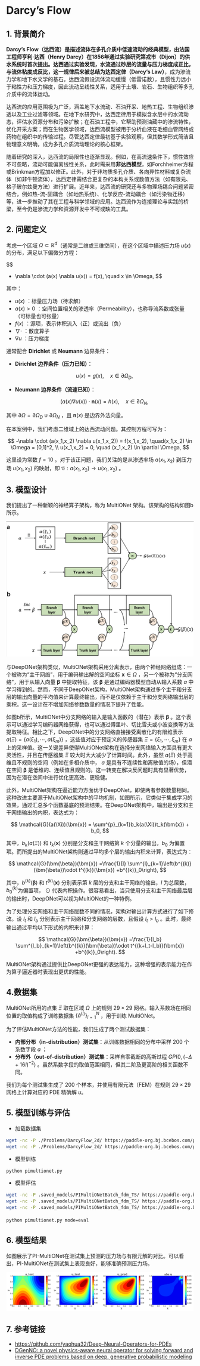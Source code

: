 # Darcy’s Flow

## 1. 背景简介

**Darcy’s Flow（达西流）**是描述流体在多孔介质中低速流动的经典模型，由法国工程师亨利·达西（Henry Darcy）在1856年通过实验研究第戎市（Dijon）的供水系统时首次提出。达西通过实验发现，水流通过砂层的流量与压力梯度成正比，与流体粘度成反比，这一规律后来被总结为**达西定律（Darcy’s Law）**，成为渗流力学和地下水文学的基石。达西流假设流体流动缓慢（低雷诺数），且惯性力远小于粘性力和压力梯度，因此流动呈线性关系，适用于土壤、岩石、生物组织等多孔介质中的流体运动。

达西流的应用范围极为广泛，涵盖地下水流动、石油开采、地热工程、生物组织渗透以及工业过滤等领域。在地下水研究中，达西定律用于模拟含水层中的水流动态，评估水资源分布和污染扩散；在石油工程中，它帮助预测油藏中的渗流特性，优化开采方案；而在生物医学领域，达西流模型被用于分析血液在毛细血管网络或药物在组织中的传输过程。尽管达西定律最初基于实验观察，但其数学形式简洁且物理意义明确，成为多孔介质流动理论的核心框架。

随着研究的深入，达西流的局限性也逐渐显现。例如，在高流速条件下，惯性效应不可忽略，流动可能偏离线性关系，此时需采用**非达西模型**，如Forchheimer方程或Brinkman方程加以修正。此外，对于非均质多孔介质、各向异性材料或复杂流体（如非牛顿流体），达西定律需结合更复杂的本构关系或数值方法（如有限元、格子玻尔兹曼方法）进行扩展。近年来，达西流的研究还与多物理场耦合问题紧密结合，例如热-流-固耦合（如地热系统）、化学反应-流动耦合（如污染物迁移）等，进一步推动了其在工程与科学领域的应用。达西流作为连接理论与实践的桥梁，至今仍是渗流力学和资源开发中不可或缺的工具。

## 2. 问题定义

考虑一个区域 $\Omega \subset \mathbb{R}^d$（通常是二维或三维空间），在这个区域中描述压力场 $u(x)$ 的分布，满足以下偏微分方程：

$$
- \nabla \cdot (a(x) \nabla u(x)) = f(x), \quad x \in \Omega,
$$

其中：

* $u(x)$ ：标量压力场（待求解）
* $a(x) > 0$ ：空间位置相关的渗透率（Permeability），也称导流系数或张量（可标量也可张量）
* $f(x)$ ：源项，表示体积流入（正）或流出（负）
* $\nabla \cdot$ ：散度算子
* $\nabla u$ ：压力梯度

通常配合 **Dirichlet** 或 **Neumann** 边界条件：

* **Dirichlet 边界条件（压力已知）**：

  $$
  u(x) = g(x), \quad x \in \partial\Omega_D,
  $$

* **Neumann 边界条件（流速已知）**：

  $$
  (a(x) \nabla u(x)) \cdot \mathbf{n}(x) = h(x), \quad x \in \partial\Omega_N,
  $$

其中 $\partial\Omega = \partial\Omega_D \cup \partial\Omega_N$ ，且 $\mathbf{n}(x)$ 是边界外法向量。

在本案例中，我们考虑二维域上的达西流动问题。其控制方程可写为：

$$
-\nabla \cdot (a(x_1,x_2) \nabla u(x_1,x_2)) = f(x_1,x_2), \quad(x_1,x_2) \in \Omega = [0,1]^2, \\
u(x_1,x_2) = 0, \quad (x_1,x_2) \in \partial \Omega,
$$

这里设为常数 $f=10$ 。对于该正问题，我们关注的是从渗透率场 $a(x_1,x_2)$ 到压力场 $u(x_1,x_2)$ 的映射，即 $\mathcal{G}: a(x_1,x_2) \to u(x_1,x_2)$ 。

## 3. 模型设计

我们提出了一种新颖的神经算子架构，称为 MultiONet 架构。该架构的结构如图b所示。

![WINO_vs_DeepONet](./image/WINO_vs_DeepONet.png)

与DeepONet架构类似，MultiONet架构采用分离表示，由两个神经网络组成：一个被称为“主干网络”，用于编码输出解的空间坐标 $\bm{x} \in \Omega$ ，另一个被称为“分支网络”，用于从输入向量 $\bm{\beta}$ 中提取特征，该 $\bm{\beta}$ 是通过编码器模型自动从输入系数 $a$ 中学习得到的。然而，不同于DeepONet架构，MultiONet架构通过多个主干和分支层的输出向量的平均值来计算最终输出，而不是仅依赖于主干和分支网络输出层的乘积。这一设计在不增加网络参数数量的情况下提升了性能。

如图b所示，MultiONet中分支网络的输入是输入函数的（潜在）表示 $\bm{\beta}$ 。这个表示可以通过学习编码器网络获得，也可以通过傅里叶、切比雪夫或小波变换等方法提取特征。相比之下，DeepONet中的分支网络直接接受离散化的有限维表示 $a(\Xi) = \{a(\xi_1), \cdots, a(\xi_m)\}$ ，这些值对应于预定义的传感器集 $\Xi = \{\xi_1, \cdots, \xi_m\}$ 在 $a$ 上的采样值。这一关键差异使得MultiONet架构在选择分支网络输入方面具有更大灵活性，并且在传感器集 $\Xi$ 较大时大大减少了计算时间。此外，虽然 $a(\Xi)$ 处于高维且不规则的空间（例如在多相介质中， $a$ 是具有不连续性和离散值的场），但潜在空间 $\bm{\beta}$ 是低维的、连续值且规则的。这一转变在解决反问题时具有显著优势，因为在潜在空间中进行优化更高效、更稳健。

此外，MultiONet架构在逼近能力方面优于DeepONet，即使两者参数数量相同。这种改进主要源于MultiONet架构中的平均机制，如图所示，它类似于集成学习的效果，通过汇总多个函数基底的预测结果。在DeepONet架构中，输出是分支和主干网络输出的内积，表达式为：

$$
\mathcal{G}(a(\Xi))(\bm{x}) = \sum^{p}_{k=1}b_k(a(\Xi))t_k(\bm{x}) + b_0,
$$

其中，$b_k(a(\Xi))$ 和 $t_k(\bm{x})$ 分别是分支和主干网络第 $k$ 个分量的输出，$b_0$ 为偏置项。而所提出的MultiONet架构则通过平均多个层的输出内积来计算，表达式为：

$$
\mathcal{G}(\bm{\beta})(\bm{x}) =\frac{1}{l} \sum^{l}_{k=1}\left(b^{(k)}(\bm{\beta})\odot t^{(k)}(\bm{x}) +b^{(k)}_0\right),
$$

其中，$b^{(k)}(\bm{\beta})$ 和 $t^{(k)}(\bm{x})$ 分别表示第 $k$ 层的分支和主干网络的输出，$l$ 为总层数，$b^{(k)}_0$为偏置项， $\odot$ 代表内积操作。很容易看出，当只使用分支和主干网络最后层的输出时，DeepONet可以视为MultiONet的一种特例。

为了处理分支网络和主干网络层数不同的情况，架构对输出计算方式进行了如下修改。设 $l_t$ 和 $l_b$ 分别表示主干网络和分支网络的层数，且假设 $l_t > l_b$ 。此时，最终输出通过平均以下形式的内积来计算：

$$
\mathcal{G}(\bm{\beta})(\bm{x}) =\frac{1}{l_b} \sum^{l_b}_{k=1}\left(b^{(k)}(\bm{\beta})\odot t^{(k+l_t-l_b)}(\bm{x}) +b^{(k)}_0\right).
$$

MultiONet架构通过提供比DeepONet更强的表达能力，这种增强的表示能力在作为算子逼近器时表现出更优的性能。

## 4.数据集

MultiONet所用的点集 $\Xi$ 取在区域 $\Omega$ 上的规则 $29\times 29$ 网格。输入系数场在相同位置的取值构成了训练数据集 $\{ \hat{a}^{(i)} \}_{i=1}^N$ ，用于训练 MultiONet。

为了评估MultiONet方法的性能，我们生成了两个测试数据集：

- **内部分布（in-distribution）测试集**：从训练数据相同的分布中采样 200 个系数字段 $a$ ；
- **分布外（out-of-distribution）测试集**：采样自零截断的高斯过程 $GP(0, (-\Delta + 16I)^{-2})$ 。虽然系数字段的取值范围相同，但其二阶及更高阶的相关函数不同。

我们为每个测试集生成了 200 个样本，并使用有限元法（FEM）在规则 $29\times 29$ 网格上计算对应的 PDE 精确解  $u$。

## 5. 模型训练与评估

- 加载数据集

``` sh
wget -nc -P ./Problems/DarcyFlow_2d/ https://paddle-org.bj.bcebos.com/paddlecfd/datasets/ppdeeponet/darcyflow/smh_train.mat
wget -nc -P ./Problems/DarcyFlow_2d/ https://paddle-org.bj.bcebos.com/paddlecfd/datasets/ppdeeponet/darcyflow/smh_test_in.mat
```

- 模型训练

``` sh
python pimultionet.py
```

- 模型评估

``` sh
wget -nc -P .saved_models/PIMultiONetBatch_fdm_TS/ https://paddle-org.bj.bcebos.com/paddlecfd/checkpoints/ppdeeponet/darcyflow/loss_pimultionet.mat
wget -nc -P .saved_models/PIMultiONetBatch_fdm_TS/ https://paddle-org.bj.bcebos.com/paddlecfd/checkpoints/ppdeeponet/darcyflow/model_enc.pdparams
wget -nc -P .saved_models/PIMultiONetBatch_fdm_TS/ https://paddle-org.bj.bcebos.com/paddlecfd/checkpoints/ppdeeponet/darcyflow/model_u.pdparams

python pimultionet.py mode=eval
```

## 6. 模型结果

如图展示了PI-MultiONet在测试集上预测的压力场与有限元解的对比。可以看出，PI-MultiONet在测试集上表现良好，能够准确预测压力场。

![result](./image/result.png)

## 7. 参考链接

- https://github.com/yaohua32/Deep-Neural-Operators-for-PDEs
- [DGenNO: a novel physics-aware neural operator for solving forward and inverse PDE problems based on deep, generative probabilistic modeling](https://doi.org/10.1016/j.jcp.2025.114137)
